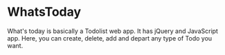 <h1>WhatsToday</h1>
What's today is basically a Todolist web app. It has jQuery and JavaScript app. Here, you can create, delete, add and depart any type of Todo you want.
